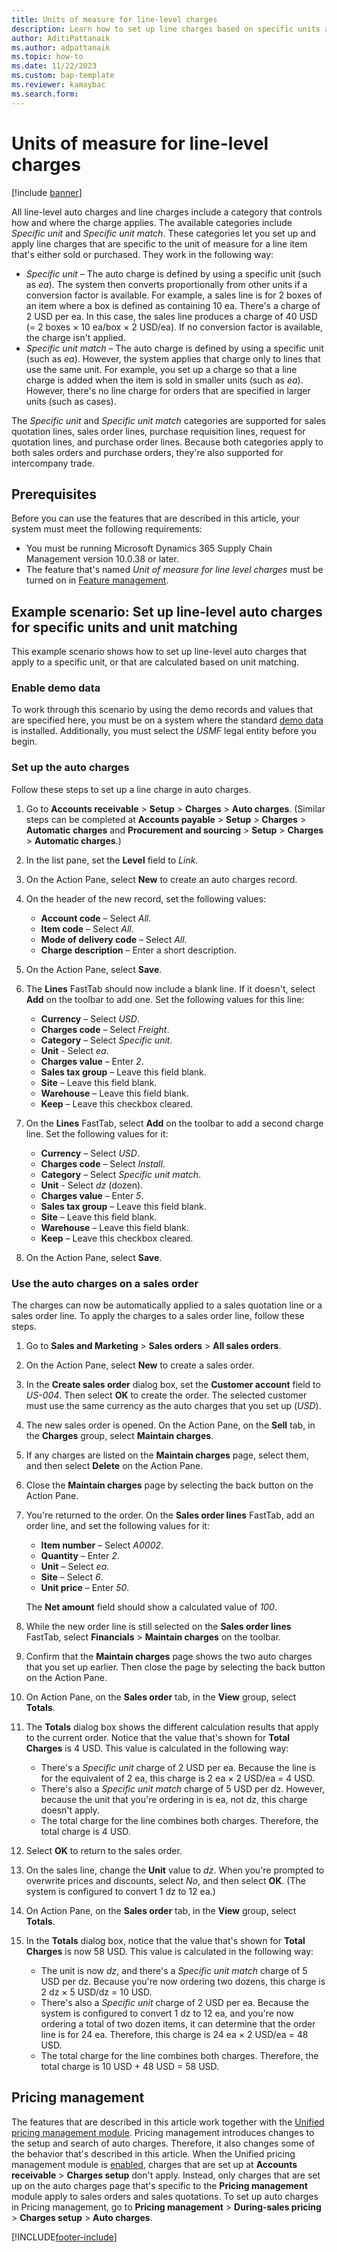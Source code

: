 ```yaml
---
title: Units of measure for line-level charges
description: Learn how to set up line charges based on specific units and unit matches. This capability applies to both sales orders and purchase orders.
author: AditiPattanaik
ms.author: adpattanaik
ms.topic: how-to
ms.date: 11/22/2023
ms.custom: bap-template
ms.reviewer: kamaybac
ms.search.form:
---
```


# Units of measure for line-level charges

[!include [banner](../includes/banner.md)]

All line-level auto charges and line charges include a category that controls how and where the charge applies. The available categories include *Specific unit* and *Specific unit match*. These categories let you set up and apply line charges that are specific to the unit of measure for a line item that's either sold or purchased. They work in the following way:

- *Specific unit* – The auto charge is defined by using a specific unit (such as *ea*). The system then converts proportionally from other units if a conversion factor is available. For example, a sales line is for 2 boxes of an item where a box is defined as containing 10 ea. There's a charge of 2 USD per ea. In this case, the sales line produces a charge of 40 USD (= 2 boxes &times; 10 ea/box &times; 2 USD/ea). If no conversion factor is available, the charge isn't applied.
- *Specific unit match* – The auto charge is defined by using a specific unit (such as *ea*). However, the system applies that charge only to lines that use the same unit. For example, you set up a charge so that a line charge is added when the item is sold in smaller units (such as *ea*). However, there's no line charge for orders that are specified in larger units (such as cases).

The *Specific unit* and *Specific unit match* categories are supported for sales quotation lines, sales order lines, purchase requisition lines, request for quotation lines, and purchase order lines. Because both categories apply to both sales orders and purchase orders, they're also supported for intercompany trade.

## Prerequisites

Before you can use the features that are described in this article, your system must meet the following requirements:

- You must be running Microsoft Dynamics 365 Supply Chain Management version 10.0.38 or later.
- The feature that's named *Unit of measure for line level charges* must be turned on in [Feature management](../../fin-ops-core/fin-ops/get-started/feature-management/feature-management-overview.md).

## Example scenario: Set up line-level auto charges for specific units and unit matching

This example scenario shows how to set up line-level auto charges that apply to a specific unit, or that are calculated based on unit matching.

### Enable demo data

To work through this scenario by using the demo records and values that are specified here, you must be on a system where the standard [demo data](../../fin-ops-core/fin-ops/get-started/demo-data.md) is installed. Additionally, you must select the *USMF* legal entity before you begin.

### Set up the auto charges

Follow these steps to set up a line charge in auto charges.

1. Go to **Accounts receivable** \> **Setup** \> **Charges** \> **Auto charges**. (Similar steps can be completed at **Accounts payable** \> **Setup** \> **Charges** \> **Automatic charges** and **Procurement and sourcing** \> **Setup** \> **Charges** \> **Automatic charges**.)
1. In the list pane, set the **Level** field to *Link*.
1. On the Action Pane, select **New** to create an auto charges record.
1. On the header of the new record, set the following values:

    - **Account code** – Select *All*.
    - **Item code** – Select *All*.
    - **Mode of delivery code** – Select *All*.
    - **Charge description** – Enter a short description.

1. On the Action Pane, select **Save**.
1. The **Lines** FastTab should now include a blank line. If it doesn't, select **Add** on the toolbar to add one. Set the following values for this line:

    - **Currency** – Select *USD*.
    - **Charges code** – Select *Freight*.
    - **Category** – Select *Specific unit*.
    - **Unit** - Select *ea*.
    - **Charges value** – Enter *2*.
    - **Sales tax group** – Leave this field blank.
    - **Site** – Leave this field blank.
    - **Warehouse** – Leave this field blank.
    - **Keep** – Leave this checkbox cleared.

1. On the **Lines** FastTab, select **Add** on the toolbar to add a second charge line. Set the following values for it:

    - **Currency** – Select *USD*.
    - **Charges code** – Select *Install*.
    - **Category** – Select *Specific unit match*.
    - **Unit** - Select *dz* (dozen).
    - **Charges value** – Enter *5*.
    - **Sales tax group** – Leave this field blank.
    - **Site** – Leave this field blank.
    - **Warehouse** – Leave this field blank.
    - **Keep** – Leave this checkbox cleared.

1. On the Action Pane, select **Save**.

### Use the auto charges on a sales order

The charges can now be automatically applied to a sales quotation line or a sales order line. To apply the charges to a sales order line, follow these steps.

1. Go to **Sales and Marketing** \> **Sales orders** \> **All sales orders**.
1. On the Action Pane, select **New** to create a sales order.
1. In the **Create sales order** dialog box, set the **Customer account** field to *US-004*. Then select **OK** to create the order. The selected customer must use the same currency as the auto charges that you set up (*USD*).
1. The new sales order is opened. On the Action Pane, on the **Sell** tab, in the **Charges** group, select **Maintain charges**.
1. If any charges are listed on the **Maintain charges** page, select them, and then select **Delete** on the Action Pane.
1. Close the **Maintain charges** page by selecting the back button on the Action Pane.
1. You're returned to the order. On the **Sales order lines** FastTab, add an order line, and set the following values for it:

    - **Item number** – Select *A0002*.
    - **Quantity** – Enter *2*.
    - **Unit** – Select *ea*.
    - **Site** – Select *6*.
    - **Unit price** – Enter *50*.

    The **Net amount** field should show a calculated value of *100*.

1. While the new order line is still selected on the **Sales order lines** FastTab, select **Financials** \> **Maintain charges** on the toolbar.
1. Confirm that the **Maintain charges** page shows the two auto charges that you set up earlier. Then close the page by selecting the back button on the Action Pane.
1. On Action Pane, on the **Sales order** tab, in the **View** group, select **Totals**.
1. The **Totals** dialog box shows the different calculation results that apply to the current order. Notice that the value that's shown for **Total Charges** is 4 USD. This value is calculated in the following way:

    - There's a *Specific unit* charge of 2 USD per ea. Because the line is for the equivalent of 2 ea, this charge is 2 ea &times; 2 USD/ea = 4 USD.
    - There's also a *Specific unit match* charge of 5 USD per dz. However, because the unit that you're ordering in is ea, not dz, this charge doesn't apply.
    - The total charge for the line combines both charges. Therefore, the total charge is 4 USD.

1. Select **OK** to return to the sales order.
1. On the sales line, change the **Unit** value to *dz*. When you're prompted to overwrite prices and discounts, select *No*, and then select **OK**. (The system is configured to convert 1 dz to 12 ea.)
1. On Action Pane, on the **Sales order** tab, in the **View** group, select **Totals**.
1. In the **Totals** dialog box, notice that the value that's shown for **Total Charges** is now 58 USD. This value is calculated in the following way:

    - The unit is now *dz*, and there's a *Specific unit match* charge of 5 USD per dz. Because you're now ordering two dozens, this charge is 2 dz &times; 5 USD/dz = 10 USD.
    - There's also a *Specific unit* charge of 2 USD per ea. Because the system is configured to convert 1 dz to 12 ea, and you're now ordering a total of two dozen items, it can determine that the order line is for 24 ea. Therefore, this charge is 24 ea &times; 2 USD/ea = 48 USD.
    - The total charge for the line combines both charges. Therefore, the total charge is 10 USD &plus; 48 USD = 58 USD.

## Pricing management

The features that are described in this article work together with the [Unified pricing management module](../unified-pricing-management/upm-pricing-management-overview.md). Pricing management introduces changes to the setup and search of auto charges. Therefore, it also changes some of the behavior that's described in this article. When the Unified pricing management module is [enabled](../unified-pricing-management/upm-pricing-management-enable.md), charges that are set up at **Accounts receivable** \> **Charges setup** don't apply. Instead, only charges that are set up on the auto charges page that's specific to the **Pricing management** module apply to sales orders and sales quotations. To set up auto charges in Pricing management, go to **Pricing management** \> **During-sales pricing** \> **Charges setup** \> **Auto charges**.

[!INCLUDE[footer-include](../../includes/footer-banner.md)]
